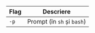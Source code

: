 
| Flag | Descriere                  |
| ---- | -------------------------- |
| `-p` | Prompt (în `sh` și `bash`) |
